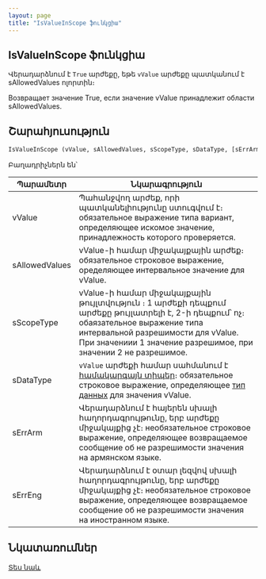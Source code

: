 ```yaml
---
layout: page
title: "IsValueInScope ֆունկցիա"
---
```


## IsValueInScope ֆունկցիա


Վերադարձնում է `True` արժեքը, եթե `vValue` արժեքը պատկանում է sAllowedValues ոլորտին։

Возвращает значение True, если значение vValue
принадлежит области sAllowedValues.


## Շարահյուսություն

```vb
IsValueInScope (vValue, sAllowedValues, sScopeType, sDataType, [sErrArm], [sErrEng])
```
Բաղադրիչներն են՝


| Պարամետր | Նկարագրություն |
|--|--|
| vValue | Պահանջվող արժեք, որի պատկանելիությունը ստուգվում է։ обязательное выражение типа вариант, определяющее искомое значение, принадлежность которого проверяется. |
| sAllowedValues | vValue-ի համար միջակայքային արժեք։ обязательное строковое выражение, оределяющее интервальное значение для vValue. |
| sScopeType | vValue-ի համար միջակայքային թույլտվություն ։ 1 արժեքի դեպքում արժեքը թույլատրելի է, 2-ի դեպքում՝ ոչ։ обаязательное выражение типа интервальной разрешимости для vValue. При значениии 1 значение разрешимое, при значении 2 не разрешимое. |
| sDataType | `vValue` արժեքի համար սահմանում է [համակարգայն տիպեր](../../types.md)։ обязательное строковое выражение, определяющее [тип данных](../../types.html) для значения vValue. |
| sErrArm | Վերադարձնում է հայերեն սխալի հաղորդագրույթունը, երբ արժեքը միջակայքից չէ։ необязательное строковое выражение, определяющее возвращаемое сообщение об не разрешимости значения на армянском языке. |
| sErrEng | Վերադարձնում է օտար լեզվով սխալի հաղորդագրույթունը, երբ արժեքը միջակայքից չէ։ необязательное строковое выражение, определяющее возвращаемое сообщение об не разрешимости значения на иностранном языке. |


## Նկատառումներ


[Տես նաև](../../functions.html)

